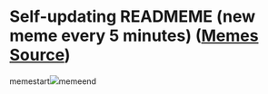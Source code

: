# Self-updating READMEME (new meme every 5 minutes) ([Memes Source](https://bramses.notion.site/a49c1e962b7646879176ac3b327b6533?v=4d1eda54b170483cb03a40f257231764))

memestart![](https://www.notion.so/image/https%3A%2F%2Fs3-us-west-2.amazonaws.com%2Fsecure.notion-static.com%2F71caef10-9909-447f-b44f-461beea7637a%2F2BFBEBCD-961B-4FA9-AC28-B5CD54BC09B0.jpeg?table=block&id=d9b0396a-0c5c-4aaa-b28b-93d343612dca&cache=v2)memeend
